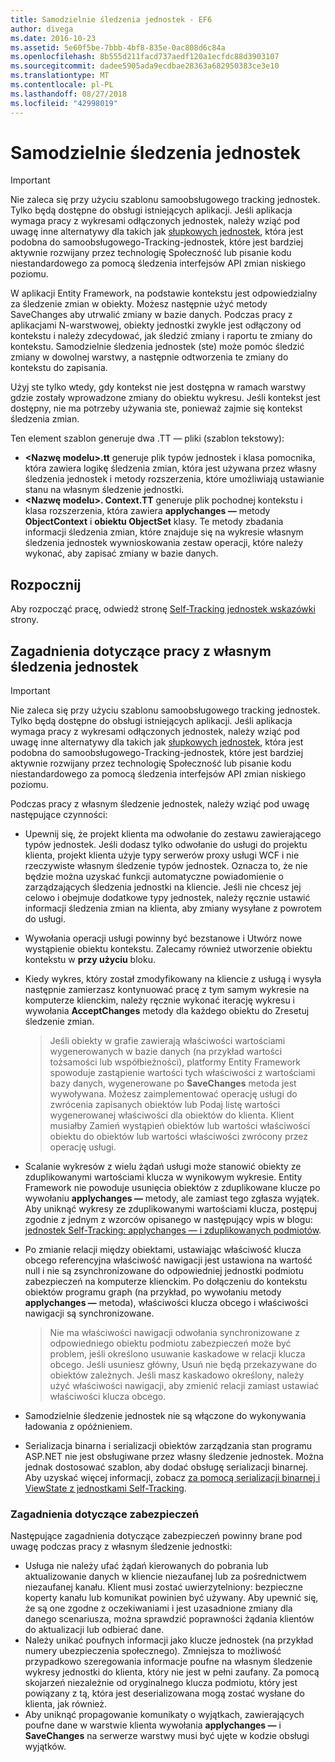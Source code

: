```yaml
---
title: Samodzielnie śledzenia jednostek - EF6
author: divega
ms.date: 2016-10-23
ms.assetid: 5e60f5be-7bbb-4bf8-835e-0ac808d6c84a
ms.openlocfilehash: 8b555d211facd737aedf120a1ecfdc88d3903107
ms.sourcegitcommit: dadee5905ada9ecdbae28363a682950383ce3e10
ms.translationtype: MT
ms.contentlocale: pl-PL
ms.lasthandoff: 08/27/2018
ms.locfileid: "42998019"
---
```

# <a name="self-tracking-entities"></a>Samodzielnie śledzenia jednostek

> [!IMPORTANT]
> Nie zaleca się przy użyciu szablonu samoobsługowego tracking jednostek. Tylko będą dostępne do obsługi istniejących aplikacji. Jeśli aplikacja wymaga pracy z wykresami odłączonych jednostek, należy wziąć pod uwagę inne alternatywy dla takich jak [słupkowych jednostek](http://trackableentities.github.io/), która jest podobna do samoobsługowego-Tracking-jednostek, które jest bardziej aktywnie rozwijany przez technologię Społeczność lub pisanie kodu niestandardowego za pomocą śledzenia interfejsów API zmian niskiego poziomu.

W aplikacji Entity Framework, na podstawie kontekstu jest odpowiedzialny za śledzenie zmian w obiekty. Możesz następnie użyć metody SaveChanges aby utrwalić zmiany w bazie danych. Podczas pracy z aplikacjami N-warstwowej, obiekty jednostki zwykle jest odłączony od kontekstu i należy zdecydować, jak śledzić zmiany i raportu te zmiany do kontekstu. Samodzielnie śledzenia jednostek (ste) może pomóc śledzić zmiany w dowolnej warstwy, a następnie odtworzenia te zmiany do kontekstu do zapisania.  

Użyj ste tylko wtedy, gdy kontekst nie jest dostępna w ramach warstwy gdzie zostały wprowadzone zmiany do obiektu wykresu. Jeśli kontekst jest dostępny, nie ma potrzeby używania ste, ponieważ zajmie się kontekst śledzenia zmian.  

Ten element szablon generuje dwa .TT — pliki (szablon tekstowy):  

- **\<Nazwę modelu\>.tt** generuje plik typów jednostek i klasa pomocnika, która zawiera logikę śledzenia zmian, która jest używana przez własny śledzenia jednostek i metody rozszerzenia, które umożliwiają ustawianie stanu na własnym śledzenie jednostki.  
- **\<Nazwę modelu\>. Context.TT** generuje plik pochodnej kontekstu i klasa rozszerzenia, która zawiera **applychanges —** metody **ObjectContext** i **obiektu ObjectSet** klasy. Te metody zbadania informacji śledzenia zmian, które znajduje się na wykresie własnym śledzenia jednostek wywnioskowania zestaw operacji, które należy wykonać, aby zapisać zmiany w bazie danych.  

## <a name="get-started"></a>Rozpocznij  

Aby rozpocząć pracę, odwiedź stronę [Self-Tracking jednostek wskazówki](walkthrough.md) strony.  

## <a name="considerations-when-working-with-self-tracking-entities"></a>Zagadnienia dotyczące pracy z własnym śledzenia jednostek  
> [!IMPORTANT]
> Nie zaleca się przy użyciu szablonu samoobsługowego tracking jednostek. Tylko będą dostępne do obsługi istniejących aplikacji. Jeśli aplikacja wymaga pracy z wykresami odłączonych jednostek, należy wziąć pod uwagę inne alternatywy dla takich jak [słupkowych jednostek](http://trackableentities.github.io/), która jest podobna do samoobsługowego-Tracking-jednostek, które jest bardziej aktywnie rozwijany przez technologię Społeczność lub pisanie kodu niestandardowego za pomocą śledzenia interfejsów API zmian niskiego poziomu.

Podczas pracy z własnym śledzenie jednostek, należy wziąć pod uwagę następujące czynności:  

- Upewnij się, że projekt klienta ma odwołanie do zestawu zawierającego typów jednostek. Jeśli dodasz tylko odwołanie do usługi do projektu klienta, projekt klienta użyje typy serwerów proxy usługi WCF i nie rzeczywiste własnym śledzenie typów jednostek. Oznacza to, że nie będzie można uzyskać funkcji automatyczne powiadomienie o zarządzających śledzenia jednostki na kliencie. Jeśli nie chcesz jej celowo i obejmuje dodatkowe typy jednostek, należy ręcznie ustawić informacji śledzenia zmian na klienta, aby zmiany wysyłane z powrotem do usługi.  
- Wywołania operacji usługi powinny być bezstanowe i Utwórz nowe wystąpienie obiektu kontekstu. Zalecamy również utworzenie obiektu kontekstu w **przy użyciu** bloku.  
- Kiedy wykres, który został zmodyfikowany na kliencie z usługą i wysyła następnie zamierzasz kontynuować pracę z tym samym wykresie na komputerze klienckim, należy ręcznie wykonać iterację wykresu i wywołania **AcceptChanges** metody dla każdego obiektu do Zresetuj śledzenie zmian.  

    > Jeśli obiekty w grafie zawierają właściwości wartościami wygenerowanych w bazie danych (na przykład wartości tożsamości lub współbieżności), platformy Entity Framework spowoduje zastąpienie wartości tych właściwości z wartościami bazy danych, wygenerowane po **SaveChanges** metoda jest wywoływana. Możesz zaimplementować operację usługi do zwrócenia zapisanych obiektów lub Podaj listę wartości wygenerowanej właściwości dla obiektów do klienta. Klient musiałby Zamień wystąpień obiektów lub wartości właściwości obiektu do obiektów lub wartości właściwości zwrócony przez operację usługi.  
- Scalanie wykresów z wielu żądań usługi może stanowić obiekty ze zduplikowanymi wartościami klucza w wynikowym wykresie. Entity Framework nie powoduje usunięcia obiektów z zduplikowane klucze po wywołaniu **applychanges —** metody, ale zamiast tego zgłasza wyjątek. Aby uniknąć wykresy ze zduplikowanymi wartościami klucza, postępuj zgodnie z jednym z wzorców opisanego w następujący wpis w blogu: [jednostek Self-Tracking: applychanges — i zduplikowanych podmiotów](http://go.microsoft.com/fwlink/?LinkID=205119&clcid=0x409).  
- Po zmianie relacji między obiektami, ustawiając właściwość klucza obcego referencyjna właściwość nawigacji jest ustawiona na wartość null i nie są zsynchronizowane do odpowiedniej jednostki podmiotu zabezpieczeń na komputerze klienckim. Po dołączeniu do kontekstu obiektów programu graph (na przykład, po wywołaniu metody **applychanges —** metoda), właściwości klucza obcego i właściwości nawigacji są synchronizowane.  

    > Nie ma właściwości nawigacji odwołania synchronizowane z odpowiedniego obiektu podmiotu zabezpieczeń może być problem, jeśli określono usuwanie kaskadowe w relacji klucza obcego. Jeśli usuniesz główny, Usuń nie będą przekazywane do obiektów zależnych. Jeśli masz kaskadowo określony, należy użyć właściwości nawigacji, aby zmienić relacji zamiast ustawiać właściwości klucza obcego.  
- Samodzielnie śledzenie jednostek nie są włączone do wykonywania ładowania z opóźnieniem.  
- Serializacja binarna i serializacji obiektów zarządzania stan programu ASP.NET nie jest obsługiwane przez własny śledzenie jednostek. Można jednak dostosować szablon, aby dodać obsługę serializacji binarnej. Aby uzyskać więcej informacji, zobacz [za pomocą serializacji binarnej i ViewState z jednostkami Self-Tracking](http://go.microsoft.com/fwlink/?LinkId=199208).  

### <a name="security-considerations"></a>Zagadnienia dotyczące zabezpieczeń  

Następujące zagadnienia dotyczące zabezpieczeń powinny brane pod uwagę podczas pracy z własnym śledzenie jednostki:  

- Usługa nie należy ufać żądań kierowanych do pobrania lub aktualizowanie danych w kliencie niezaufanej lub za pośrednictwem niezaufanej kanału. Klient musi zostać uwierzytelniony: bezpieczne koperty kanału lub komunikat powinien być używany. Aby upewnić się, że są one zgodne z oczekiwaniami i jest uzasadnione zmiany dla danego scenariusza, można sprawdzić poprawności żądania klientów do aktualizacji lub odbierać dane.  
- Należy unikać poufnych informacji jako klucze jednostek (na przykład numery ubezpieczenia społecznego). Zmniejsza to możliwość przypadkowo szeregowania informacje poufne na własnym śledzenie wykresy jednostki do klienta, który nie jest w pełni zaufany. Za pomocą skojarzeń niezależnie od oryginalnego klucza podmiotu, który jest powiązany z tą, która jest deserializowana mogą zostać wysłane do klienta, jak również.  
- Aby uniknąć propagowanie komunikaty o wyjątkach, zawierających poufne dane w warstwie klienta wywołania **applychanges —** i **SaveChanges** na serwerze warstwy musi być ujęte w kodzie obsługi wyjątków.  
